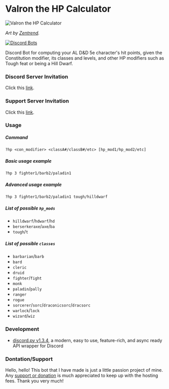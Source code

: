 # Valron the HP Calculator

![Valron the HP Calculator](https://i.imgur.com/0bByXQ4.png?s=200)

_Art by [Zentrend](https://www.instagram.com/neil_is_zen/)._

[![Discord Bots](https://top.gg/api/widget/666625461811413008.svg)](https://top.gg/bot/666625461811413008)

Discord Bot for computing your AL D&amp;D 5e character's hit points, given the Constitution modifier, its classes and levels, and other HP modifiers such as Tough feat or being a Hill Dwarf.

### Discord Server Invitation

Click this [link](https://discordapp.com/api/oauth2/authorize?client_id=666625461811413008&permissions=11264&scope=bot).

### Support Server Invitation

Click this [link](https://discord.gg/waCBQuD).

### Usage

##### Command

`?hp <con_modifier> <classA#/classB#/etc> [hp_mod1/hp_mod2/etc]`

##### Basic usage example

`?hp 3 fighter1/barb2/paladin1`

##### Advanced usage example

`?hp 3 fighter1/barb2/paladin1 tough/hilldwarf`

##### List of possible `hp_mods`

- `hilldwarf`/`hdwarf`/`hd`
- `berserkeraxe`/`axe`/`ba`
- `tough`/`t`

##### List of possible `classes`

- `barbarian`/`barb`
- `bard`
- `cleric`
- `druid`
- `fighter`/`fight`
- `monk`
- `paladin`/`pally`
- `ranger`
- `rogue`
- `sorcerer`/`sorc`/`draconicsorc`/`dracsorc`
- `warlock`/`lock`
- `wizard`/`wiz`

### Development

- [discord.py v1.3.4](https://discordpy.readthedocs.io/en/latest/), a modern, easy to use, feature-rich, and async ready API wrapper for Discord

### Dontation/Support

Hello, hello! This bot that I have made is just a little passion project of mine. Any [support or donation](https://paypal.me/addicteduser) is much appreciated to keep up with the hosting fees. Thank you very much!
